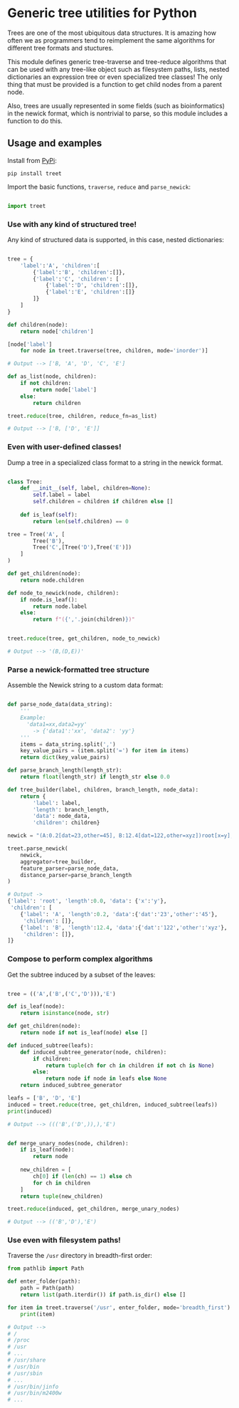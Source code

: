 Generic tree utilities for Python
=================================

Trees are one of the most ubiquitous data structures. It is amazing how often we 
as programmers tend to reimplement the same algorithms for different tree 
formats and stuctures.

This module defines generic tree-traverse and tree-reduce algorithms that can be
used with any tree-like object such as filesystem paths, lists, nested 
dictionaries an expression tree or even specialized tree classes! The only thing 
that must be provided is a function to get child nodes from a parent node.

Also, trees are usually represented in some fields (such as bioinformatics) in 
the newick format, which is nontrivial to parse, so this module includes a 
function to do this.


Usage and examples
------------------

Install from [PyPi](https://pypi.org/project/treet/):

```
pip install treet
```

Import the basic functions, `traverse`, `reduce` and `parse_newick`:

```python

import treet
```

###  Use with any kind of structured tree!

Any kind of structured data is supported, in this case, nested dictionaries:

```python

tree = {
    'label':'A', 'children':[
        {'label':'B', 'children':[]},
        {'label':'C', 'children': [
            {'label':'D', 'children':[]}, 
            {'label':'E', 'children':[]}
        ]}
    ]
}

def children(node):
    return node['children']

[node['label'] 
    for node in treet.traverse(tree, children, mode='inorder')]

# Output --> ['B, 'A', 'D', 'C', 'E']

def as_list(node, children):
    if not children:
        return node['label']
    else:
        return children

treet.reduce(tree, children, reduce_fn=as_list)

# Output --> ['B, ['D', 'E']]
```

###  Even with user-defined classes!

Dump a tree in a specialized class format to a string in the newick format.

```python

class Tree:
    def __init__(self, label, children=None):
        self.label = label
        self.children = children if children else []
    
    def is_leaf(self):
        return len(self.children) == 0

tree = Tree('A', [
        Tree('B'),
        Tree('C',[Tree('D'),Tree('E')])
    ]
)

def get_children(node):
    return node.children

def node_to_newick(node, children):
    if node.is_leaf():
        return node.label
    else:
        return f"({','.join(children)})"


treet.reduce(tree, get_children, node_to_newick)

# Output --> '(B,(D,E))'
```

### Parse a newick-formatted tree structure

Assemble the Newick string to a custom data format:

```python

def parse_node_data(data_string):
    '''
    Example: 
      'data1=xx,data2=yy' 
        -> {'data1':'xx', 'data2': 'yy'}
    '''
    items = data_string.split(',')
    key_value_pairs = (item.split('=') for item in items)
    return dict(key_value_pairs)

def parse_branch_length(length_str):
    return float(length_str) if length_str else 0.0

def tree_builder(label, children, branch_length, node_data):
    return {
        'label': label,
        'length': branch_length,
        'data': node_data,
        'children': children}

newick = "(A:0.2[dat=23,other=45], B:12.4[dat=122,other=xyz])root[x=y];"

treet.parse_newick(
    newick,
    aggregator=tree_builder,
    feature_parser=parse_node_data,
    distance_parser=parse_branch_length
)

# Output ->
{'label': 'root', 'length':0.0, 'data': {'x':'y'},
 'children': [
    {'label': 'A', 'length':0.2, 'data':{'dat':'23','other':'45'}, 
     'children': []},
    {'label': 'B', 'length':12.4, 'data':{'dat':'122','other':'xyz'},
     'children': []}, 
]}
```

### Compose to perform complex algorithms

Get the subtree induced by a subset of the leaves:

```python

tree = (('A',('B',('C','D'))),'E')

def is_leaf(node): 
    return isinstance(node, str)

def get_children(node):
    return node if not is_leaf(node) else []

def induced_subtree(leafs):
    def induced_subtree_generator(node, children):
        if children:
            return tuple(ch for ch in children if not ch is None)
        else:
            return node if node in leafs else None
    return induced_subtree_generator

leafs = ['B', 'D', 'E']
induced = treet.reduce(tree, get_children, induced_subtree(leafs))
print(induced)

# Output --> ((('B',('D',)),),'E')


def merge_unary_nodes(node, children):
    if is_leaf(node):
        return node
    
    new_children = [
        ch[0] if (len(ch) == 1) else ch
        for ch in children
    ]
    return tuple(new_children)

treet.reduce(induced, get_children, merge_unary_nodes)

# Output --> (('B','D'),'E')
```

### Use even with filesystem paths!

Traverse the `/usr` directory in breadth-first order:

```python
from pathlib import Path

def enter_folder(path):
    path = Path(path)
    return list(path.iterdir()) if path.is_dir() else []

for item in treet.traverse('/usr', enter_folder, mode='breadth_first'):
    print(item)

# Output -->
# /
# /proc
# /usr
# ...
# /usr/share
# /usr/bin
# /usr/sbin
# ...
# /usr/bin/jinfo
# /usr/bin/m2400w
# ...
```
